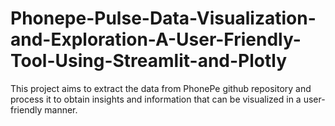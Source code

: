 # Phonepe-Pulse-Data-Visualization-and-Exploration-A-User-Friendly-Tool-Using-Streamlit-and-Plotly
This project aims to extract the data from PhonePe github repository and process it to obtain insights and information that can be visualized in a user-friendly manner.
